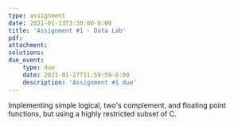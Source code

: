 ```yaml
---
type: assignment
date: 2021-01-13T3:30:00-6:00
title: 'Assignment #1 - Data Lab'
pdf: 
attachment: 
solutions: 
due_event: 
    type: due
    date: 2021-01-27T11:59:59-6:00
    description: 'Assignment #1 due'
---
```

Implementing simple logical, two's complement, and floating point functions, but using a highly restricted subset of C.